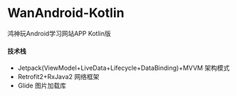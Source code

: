 # WanAndroid-Kotlin
 鸿神玩Android学习网站APP Kotlin版

#### 技术栈
- Jetpack(ViewModel+LiveData+Lifecycle+DataBinding)+MVVM 架构模式
- Retrofit2+RxJava2 网络框架
- Glide 图片加载库
